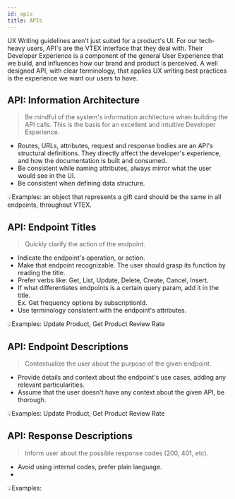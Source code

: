 ```yaml
---
id: apis
title: APIs
---
```


UX Writing guidelines aren't just suited for a product's UI. For our tech-heavy users, API's are the VTEX interface that they deal with. Their Developer Experience is a component of the general User Experience that we build, and influences how our brand and product is perceived. A well designed API, with clear terminology, that applies UX writing best practices is the experience we want our users to have.

## API: Information Architecture

> Be mindful of the system's information architecture when building the API calls. This is the basis for an excellent and  intuitive  Developer Experience.

- Routes, URLs, attributes, request and response bodies are an API's structural definitions. They directly affect the developer's experience, and how the documentation is built and consumed. 
- Be consistent while naming attributes, always mirror what the user would see in the UI.  
- Be consistent when defining data structure.   

💡Examples: an object that represents a gift card should be the same in all endpoints, throughout VTEX.  


## API: Endpoint Titles

> Quickly clarify the action of the endpoint.

- Indicate the endpoint's operation, or action.  
- Make that endpoint recognizable. The user should grasp its function by reading the title.  
- Prefer verbs like: Get, List, Update, Delete, Create, Cancel, Insert.  
- If what differentiates endpoints is a certain query param, add it in the title.   
Ex. Get frequency options by subscriptionId.  
- Use terminology consistent with the endpoint's attributes.

💡Examples:  Update Product, Get Product Review Rate


## API: Endpoint Descriptions

> Contextualize the user about the purpose of the given endpoint.

- Provide details and context about the endpoint's use cases, adding any relevant particularities.  
- Assume that the user doesn't have any context about the given API, be thorough.  


💡Examples:  Update Product, Get Product Review Rate


## API: Response Descriptions

> Inform user about the possible response codes (200, 401, etc).

- Avoid using internal codes, prefer plain language. 
-

💡Examples:
